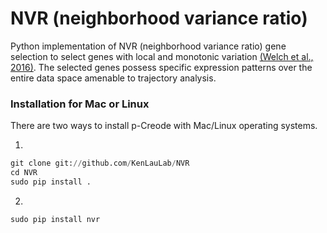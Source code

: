 # **NVR (neighborhood variance ratio)**

Python implementation of NVR (neighborhood variance ratio) gene selection to select genes with local and monotonic variation [(Welch et al., 2016)](https://www.ncbi.nlm.nih.gov/pubmed/27215581). The selected genes possess specific expression patterns over the entire data space amenable to trajectory analysis.

### Installation for Mac or Linux

There are two ways to install p-Creode with Mac/Linux operating systems.

1.
```python
git clone git://github.com/KenLauLab/NVR
cd NVR
sudo pip install .
```

2.
```python
sudo pip install nvr
```
